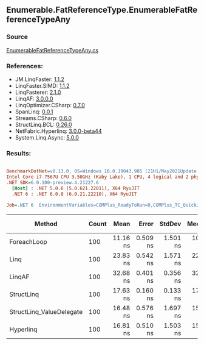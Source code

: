 ﻿## Enumerable.FatReferenceType.EnumerableFatReferenceTypeAny

### Source
[EnumerableFatReferenceTypeAny.cs](../LinqBenchmarks/Enumerable/FatReferenceType/EnumerableFatReferenceTypeAny.cs)

### References:
- JM.LinqFaster: [1.1.2](https://www.nuget.org/packages/JM.LinqFaster/1.1.2)
- LinqFaster.SIMD: [1.1.2](https://www.nuget.org/packages/LinqFaster.SIMD/1.0.3)
- LinqFasterer: [2.1.0](https://www.nuget.org/packages/LinqFasterer/2.1.0)
- LinqAF: [3.0.0.0](https://www.nuget.org/packages/LinqAF/3.0.0.0)
- LinqOptimizer.CSharp: [0.7.0](https://www.nuget.org/packages/LinqOptimizer.CSharp/0.7.0)
- SpanLinq: [0.0.1](https://www.nuget.org/packages/SpanLinq/0.0.1)
- Streams.CSharp: [0.6.0](https://www.nuget.org/packages/Streams.CSharp/0.6.0)
- StructLinq.BCL: [0.26.0](https://www.nuget.org/packages/StructLinq/0.26.0)
- NetFabric.Hyperlinq: [3.0.0-beta44](https://www.nuget.org/packages/NetFabric.Hyperlinq/3.0.0-beta44)
- System.Linq.Async: [5.0.0](https://www.nuget.org/packages/System.Linq.Async/5.0.0)

### Results:
``` ini

BenchmarkDotNet=v0.13.0, OS=Windows 10.0.19043.985 (21H1/May2021Update)
Intel Core i7-7567U CPU 3.50GHz (Kaby Lake), 1 CPU, 4 logical and 2 physical cores
.NET SDK=6.0.100-preview.4.21227.6
  [Host] : .NET 5.0.6 (5.0.621.22011), X64 RyuJIT
  .NET 6 : .NET 6.0.0 (6.0.21.22210), X64 RyuJIT

Job=.NET 6  EnvironmentVariables=COMPlus_ReadyToRun=0,COMPlus_TC_QuickJitForLoops=1,COMPlus_TieredPGO=1  Runtime=.NET 6.0  

```
|                   Method | Count |     Mean |    Error |   StdDev |   Median |        Ratio | RatioSD |  Gen 0 | Gen 1 | Gen 2 | Allocated |
|------------------------- |------ |---------:|---------:|---------:|---------:|-------------:|--------:|-------:|------:|------:|----------:|
|              ForeachLoop |   100 | 11.16 ns | 0.509 ns | 1.501 ns | 10.24 ns |     baseline |         | 0.0229 |     - |     - |      48 B |
|                     Linq |   100 | 23.83 ns | 0.542 ns | 1.571 ns | 22.99 ns | 2.16x slower |   0.22x | 0.0229 |     - |     - |      48 B |
|                   LinqAF |   100 | 32.68 ns | 0.401 ns | 0.356 ns | 32.62 ns | 2.38x slower |   0.09x | 0.0229 |     - |     - |      48 B |
|               StructLinq |   100 | 17.63 ns | 0.160 ns | 0.133 ns | 17.65 ns | 1.28x slower |   0.04x | 0.0344 |     - |     - |      72 B |
| StructLinq_ValueDelegate |   100 | 16.48 ns | 0.576 ns | 1.697 ns | 15.53 ns | 1.48x slower |   0.08x | 0.0344 |     - |     - |      72 B |
|                Hyperlinq |   100 | 16.81 ns | 0.510 ns | 1.503 ns | 15.95 ns | 1.52x slower |   0.09x | 0.0229 |     - |     - |      48 B |
